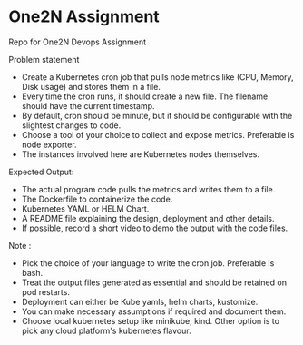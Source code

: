 # One2N Assignment

Repo for One2N Devops Assignment

Problem statement

* Create a Kubernetes cron job that pulls node metrics like (CPU, Memory, Disk usage) and stores them in a file.
* Every time the cron runs, it should create a new file. The filename should have the current timestamp.
* By default, cron should be minute, but it should be configurable with the slightest changes to code.
* Choose a tool of your choice to collect and expose metrics. Preferable is node exporter.
* The instances involved here are Kubernetes nodes themselves.

Expected Output:

* The actual program code pulls the metrics and writes them to a file.
* The Dockerfile to containerize the code.
* Kubernetes YAML or HELM Chart.
* A README file explaining the design, deployment and other details.
* If possible, record a short video to demo the output with the code files.

Note :

* Pick the choice of your language to write the cron job. Preferable is bash.
* Treat the output files generated as essential and should be retained on pod restarts.
* Deployment can either be Kube yamls, helm charts, kustomize.
* You can make necessary assumptions if required and document them.
* Choose local kubernetes setup like minikube, kind. Other option is to pick any cloud platform's kubernetes flavour.
